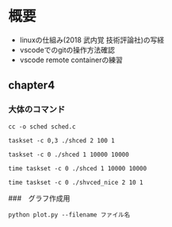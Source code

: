 # 概要
- linuxの仕組み(2018 武内覚 技術評論社)の写経
- vscodeでのgitの操作方法確認
- vscode remote containerの練習

## chapter4

### 大体のコマンド

`cc -o sched sched.c`

`taskset -c 0,3 ./shced 2 100 1`

`taskset -c 0 ./shced 1 10000 10000`

`time taskset -c 0 ./shced 1 10000 10000`

`time taskset -c 0 ./shvced_nice 2 10 1`

###　グラフ作成用

`python plot.py --filename ファイル名`